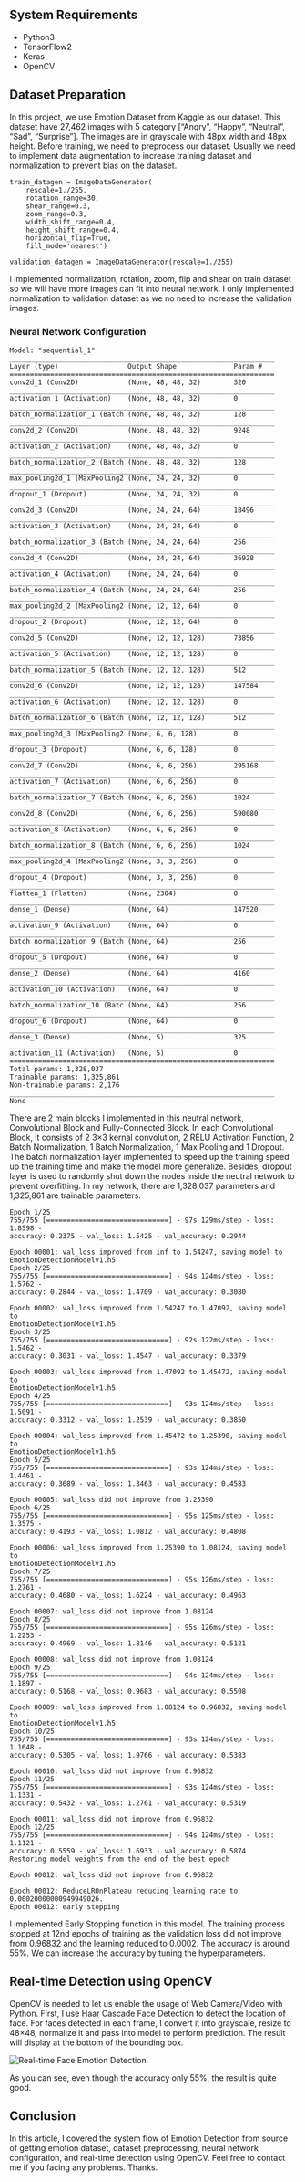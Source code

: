 ## System Requirements
- Python3
- TensorFlow2
- Keras
- OpenCV
## Dataset Preparation
In this project, we use Emotion Dataset from Kaggle as our dataset. This dataset have 27,462 images with 5 category [“Angry”, “Happy”, “Neutral”, “Sad”, “Surprise”]. The images are in grayscale with 48px width and 48px height. Before training, we need to preprocess our dataset. Usually we need to implement data augmentation to increase training dataset and normalization to prevent bias on the dataset.
```
train_datagen = ImageDataGenerator(
    rescale=1./255,
    rotation_range=30,
    shear_range=0.3,
    zoom_range=0.3,
    width_shift_range=0.4,
    height_shift_range=0.4,
    horizontal_flip=True,
    fill_mode='nearest')

validation_datagen = ImageDataGenerator(rescale=1./255)
```

I implemented normalization, rotation, zoom, flip and shear on train dataset so we will have more images can fit into neural network. I only implemented normalization to validation dataset as we no need to increase the validation images.

### Neural Network Configuration
```
Model: "sequential_1"
_________________________________________________________________
Layer (type)                 Output Shape              Param #   
=================================================================
conv2d_1 (Conv2D)            (None, 48, 48, 32)        320       
_________________________________________________________________
activation_1 (Activation)    (None, 48, 48, 32)        0         
_________________________________________________________________
batch_normalization_1 (Batch (None, 48, 48, 32)        128       
_________________________________________________________________
conv2d_2 (Conv2D)            (None, 48, 48, 32)        9248      
_________________________________________________________________
activation_2 (Activation)    (None, 48, 48, 32)        0         
_________________________________________________________________
batch_normalization_2 (Batch (None, 48, 48, 32)        128       
_________________________________________________________________
max_pooling2d_1 (MaxPooling2 (None, 24, 24, 32)        0         
_________________________________________________________________
dropout_1 (Dropout)          (None, 24, 24, 32)        0         
_________________________________________________________________
conv2d_3 (Conv2D)            (None, 24, 24, 64)        18496     
_________________________________________________________________
activation_3 (Activation)    (None, 24, 24, 64)        0         
_________________________________________________________________
batch_normalization_3 (Batch (None, 24, 24, 64)        256       
_________________________________________________________________
conv2d_4 (Conv2D)            (None, 24, 24, 64)        36928     
_________________________________________________________________
activation_4 (Activation)    (None, 24, 24, 64)        0         
_________________________________________________________________
batch_normalization_4 (Batch (None, 24, 24, 64)        256       
_________________________________________________________________
max_pooling2d_2 (MaxPooling2 (None, 12, 12, 64)        0         
_________________________________________________________________
dropout_2 (Dropout)          (None, 12, 12, 64)        0         
_________________________________________________________________
conv2d_5 (Conv2D)            (None, 12, 12, 128)       73856     
_________________________________________________________________
activation_5 (Activation)    (None, 12, 12, 128)       0         
_________________________________________________________________
batch_normalization_5 (Batch (None, 12, 12, 128)       512       
_________________________________________________________________
conv2d_6 (Conv2D)            (None, 12, 12, 128)       147584    
_________________________________________________________________
activation_6 (Activation)    (None, 12, 12, 128)       0         
_________________________________________________________________
batch_normalization_6 (Batch (None, 12, 12, 128)       512       
_________________________________________________________________
max_pooling2d_3 (MaxPooling2 (None, 6, 6, 128)         0         
_________________________________________________________________
dropout_3 (Dropout)          (None, 6, 6, 128)         0         
_________________________________________________________________
conv2d_7 (Conv2D)            (None, 6, 6, 256)         295168    
_________________________________________________________________
activation_7 (Activation)    (None, 6, 6, 256)         0         
_________________________________________________________________
batch_normalization_7 (Batch (None, 6, 6, 256)         1024      
_________________________________________________________________
conv2d_8 (Conv2D)            (None, 6, 6, 256)         590080    
_________________________________________________________________
activation_8 (Activation)    (None, 6, 6, 256)         0         
_________________________________________________________________
batch_normalization_8 (Batch (None, 6, 6, 256)         1024      
_________________________________________________________________
max_pooling2d_4 (MaxPooling2 (None, 3, 3, 256)         0         
_________________________________________________________________
dropout_4 (Dropout)          (None, 3, 3, 256)         0         
_________________________________________________________________
flatten_1 (Flatten)          (None, 2304)              0         
_________________________________________________________________
dense_1 (Dense)              (None, 64)                147520    
_________________________________________________________________
activation_9 (Activation)    (None, 64)                0         
_________________________________________________________________
batch_normalization_9 (Batch (None, 64)                256       
_________________________________________________________________
dropout_5 (Dropout)          (None, 64)                0         
_________________________________________________________________
dense_2 (Dense)              (None, 64)                4160      
_________________________________________________________________
activation_10 (Activation)   (None, 64)                0         
_________________________________________________________________
batch_normalization_10 (Batc (None, 64)                256       
_________________________________________________________________
dropout_6 (Dropout)          (None, 64)                0         
_________________________________________________________________
dense_3 (Dense)              (None, 5)                 325       
_________________________________________________________________
activation_11 (Activation)   (None, 5)                 0         
=================================================================
Total params: 1,328,037
Trainable params: 1,325,861
Non-trainable params: 2,176
_________________________________________________________________
None
```
There are 2 main blocks I implemented in this neutral network, Convolutional Block and Fully-Connected Block. In each Convolutional Block, it consists of 2 3×3 kernal convolution, 2 RELU Activation Function, 2 Batch Normalization, 1 Batch Normalization, 1 Max Pooling and 1 Dropout. The batch normalization layer implemented to speed up the training speed up the training time and make the model more generalize. Besides, dropout layer is used to randomly shut down the nodes inside the neutral network to prevent overfitting. In my network, there are 1,328,037 parameters and 1,325,861 are trainable parameters.
```
Epoch 1/25
755/755 [==============================] - 97s 129ms/step - loss: 1.8598 - 
accuracy: 0.2375 - val_loss: 1.5425 - val_accuracy: 0.2944

Epoch 00001: val_loss improved from inf to 1.54247, saving model to 
EmotionDetectionModelv1.h5
Epoch 2/25
755/755 [==============================] - 94s 124ms/step - loss: 1.5762 - 
accuracy: 0.2844 - val_loss: 1.4709 - val_accuracy: 0.3080

Epoch 00002: val_loss improved from 1.54247 to 1.47092, saving model to 
EmotionDetectionModelv1.h5
Epoch 3/25
755/755 [==============================] - 92s 122ms/step - loss: 1.5462 - 
accuracy: 0.3031 - val_loss: 1.4547 - val_accuracy: 0.3379

Epoch 00003: val_loss improved from 1.47092 to 1.45472, saving model to 
EmotionDetectionModelv1.h5
Epoch 4/25
755/755 [==============================] - 93s 124ms/step - loss: 1.5091 - 
accuracy: 0.3312 - val_loss: 1.2539 - val_accuracy: 0.3850

Epoch 00004: val_loss improved from 1.45472 to 1.25390, saving model to 
EmotionDetectionModelv1.h5
Epoch 5/25
755/755 [==============================] - 93s 124ms/step - loss: 1.4461 - 
accuracy: 0.3689 - val_loss: 1.3463 - val_accuracy: 0.4583

Epoch 00005: val_loss did not improve from 1.25390
Epoch 6/25
755/755 [==============================] - 95s 125ms/step - loss: 1.3575 - 
accuracy: 0.4193 - val_loss: 1.0812 - val_accuracy: 0.4808

Epoch 00006: val_loss improved from 1.25390 to 1.08124, saving model to 
EmotionDetectionModelv1.h5
Epoch 7/25
755/755 [==============================] - 95s 126ms/step - loss: 1.2761 - 
accuracy: 0.4680 - val_loss: 1.6224 - val_accuracy: 0.4963

Epoch 00007: val_loss did not improve from 1.08124
Epoch 8/25
755/755 [==============================] - 95s 126ms/step - loss: 1.2253 - 
accuracy: 0.4969 - val_loss: 1.8146 - val_accuracy: 0.5121

Epoch 00008: val_loss did not improve from 1.08124
Epoch 9/25
755/755 [==============================] - 94s 124ms/step - loss: 1.1897 - 
accuracy: 0.5168 - val_loss: 0.9683 - val_accuracy: 0.5508

Epoch 00009: val_loss improved from 1.08124 to 0.96832, saving model to 
EmotionDetectionModelv1.h5
Epoch 10/25
755/755 [==============================] - 93s 124ms/step - loss: 1.1648 - 
accuracy: 0.5305 - val_loss: 1.9766 - val_accuracy: 0.5383

Epoch 00010: val_loss did not improve from 0.96832
Epoch 11/25
755/755 [==============================] - 93s 124ms/step - loss: 1.1331 - 
accuracy: 0.5432 - val_loss: 1.2761 - val_accuracy: 0.5319

Epoch 00011: val_loss did not improve from 0.96832
Epoch 12/25
755/755 [==============================] - 94s 124ms/step - loss: 1.1121 - 
accuracy: 0.5559 - val_loss: 1.6933 - val_accuracy: 0.5874
Restoring model weights from the end of the best epoch

Epoch 00012: val_loss did not improve from 0.96832

Epoch 00012: ReduceLROnPlateau reducing learning rate to 0.00020000000949949026.
Epoch 00012: early stopping
```
I implemented Early Stopping function in this model. The training process stopped at 12nd epochs of training as the validation loss did not improve from 0.96832 and the learning reduced to 0.0002. The accuracy is around 55%. We can increase the accuracy by tuning the hyperparameters.

## Real-time Detection using OpenCV
OpenCV is needed to let us enable the usage of Web Camera/Video with Python. First, I use Haar Cascade Face Detection to detect the location of face. For faces detected in each frame, I convert it into grayscale, resize to 48×48, normalize it and pass into model to perform prediction. The result will display at the bottom of the bounding box.

![Real-time Face Emotion Detection](https://i2.wp.com/techyhans.com/wp-content/uploads/2020/11/result.gif?resize=585%2C585&ssl=1)

As you can see, even though the accuracy only 55%, the result is quite good.

## Conclusion
In this article, I covered the system flow of Emotion Detection from source of getting emotion dataset, dataset preprocessing, neural network configuration, and real-time detection using OpenCV. Feel free to contact me if you facing any problems. Thanks.
